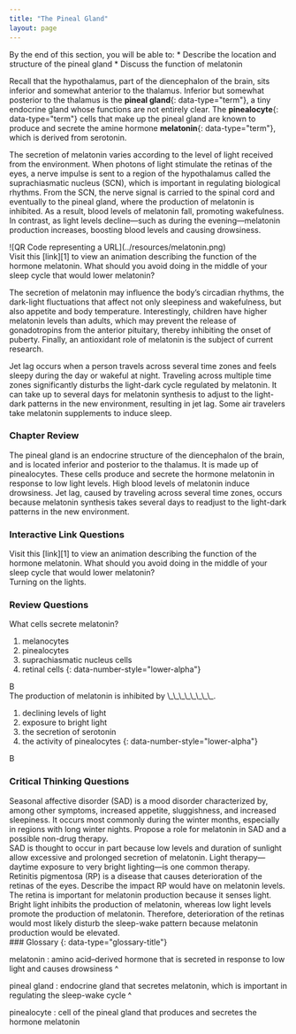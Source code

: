 ```yaml
---
title: "The Pineal Gland"
layout: page
---
```



<div data-type="abstract" markdown="1">
By the end of this section, you will be able to:
* Describe the location and structure of the pineal gland
* Discuss the function of melatonin

</div>

Recall that the hypothalamus, part of the diencephalon of the brain, sits inferior and somewhat anterior to the thalamus. Inferior but somewhat posterior to the thalamus is the **pineal gland**{: data-type="term"}, a tiny endocrine gland whose functions are not entirely clear. The **pinealocyte**{: data-type="term"} cells that make up the pineal gland are known to produce and secrete the amine hormone **melatonin**{: data-type="term"}, which is derived from serotonin.

The secretion of melatonin varies according to the level of light received from the environment. When photons of light stimulate the retinas of the eyes, a nerve impulse is sent to a region of the hypothalamus called the suprachiasmatic nucleus (SCN), which is important in regulating biological rhythms. From the SCN, the nerve signal is carried to the spinal cord and eventually to the pineal gland, where the production of melatonin is inhibited. As a result, blood levels of melatonin fall, promoting wakefulness. In contrast, as light levels decline—such as during the evening—melatonin production increases, boosting blood levels and causing drowsiness.

<div data-type="note" data-has-label="true" class="anatomy interactive" data-label="" markdown="1">
<div data-type="media" data-alt="QR Code representing a URL">
![QR Code representing a URL](../resources/melatonin.png)
</div>
Visit this [link][1] to view an animation describing the function of the hormone melatonin. What should you avoid doing in the middle of your sleep cycle that would lower melatonin?

</div>

The secretion of melatonin may influence the body’s circadian rhythms, the dark-light fluctuations that affect not only sleepiness and wakefulness, but also appetite and body temperature. Interestingly, children have higher melatonin levels than adults, which may prevent the release of gonadotropins from the anterior pituitary, thereby inhibiting the onset of puberty. Finally, an antioxidant role of melatonin is the subject of current research.

Jet lag occurs when a person travels across several time zones and feels sleepy during the day or wakeful at night. Traveling across multiple time zones significantly disturbs the light-dark cycle regulated by melatonin. It can take up to several days for melatonin synthesis to adjust to the light-dark patterns in the new environment, resulting in jet lag. Some air travelers take melatonin supplements to induce sleep.

### Chapter Review

The pineal gland is an endocrine structure of the diencephalon of the brain, and is located inferior and posterior to the thalamus. It is made up of pinealocytes. These cells produce and secrete the hormone melatonin in response to low light levels. High blood levels of melatonin induce drowsiness. Jet lag, caused by traveling across several time zones, occurs because melatonin synthesis takes several days to readjust to the light-dark patterns in the new environment.

### Interactive Link Questions

<div data-type="exercise">
<div data-type="problem" markdown="1">
Visit this [link][1] to view an animation describing the function of the hormone melatonin. What should you avoid doing in the middle of your sleep cycle that would lower melatonin?

</div>
<div data-type="solution" markdown="1">
Turning on the lights.

</div>
</div>

### Review Questions

<div data-type="exercise">
<div data-type="problem" markdown="1">
What cells secrete melatonin?

1.  melanocytes
2.  pinealocytes
3.  suprachiasmatic nucleus cells
4.  retinal cells
{: data-number-style="lower-alpha"}

</div>
<div data-type="solution" markdown="1">
B

</div>
</div>

<div data-type="exercise">
<div data-type="problem" markdown="1">
The production of melatonin is inhibited by \_\_\_\_\_\_\_\_.

1.  declining levels of light
2.  exposure to bright light
3.  the secretion of serotonin
4.  the activity of pinealocytes
{: data-number-style="lower-alpha"}

</div>
<div data-type="solution" markdown="1">
B

</div>
</div>

### Critical Thinking Questions

<div data-type="exercise">
<div data-type="problem" markdown="1">
Seasonal affective disorder (SAD) is a mood disorder characterized by, among other symptoms, increased appetite, sluggishness, and increased sleepiness. It occurs most commonly during the winter months, especially in regions with long winter nights. Propose a role for melatonin in SAD and a possible non-drug therapy.

</div>
<div data-type="solution" markdown="1">
SAD is thought to occur in part because low levels and duration of sunlight allow excessive and prolonged secretion of melatonin. Light therapy—daytime exposure to very bright lighting—is one common therapy.

</div>
</div>

<div data-type="exercise">
<div data-type="problem" markdown="1">
Retinitis pigmentosa (RP) is a disease that causes deterioration of the retinas of the eyes. Describe the impact RP would have on melatonin levels.

</div>
<div data-type="solution" markdown="1">
The retina is important for melatonin production because it senses light. Bright light inhibits the production of melatonin, whereas low light levels promote the production of melatonin. Therefore, deterioration of the retinas would most likely disturb the sleep-wake pattern because melatonin production would be elevated.

</div>
</div>

<div data-type="glossary" markdown="1">
### Glossary
{: data-type="glossary-title"}

melatonin
: amino acid–derived hormone that is secreted in response to low light and causes drowsiness
^

pineal gland
: endocrine gland that secretes melatonin, which is important in regulating the sleep-wake cycle
^

pinealocyte
: cell of the pineal gland that produces and secretes the hormone melatonin

</div>



[1]: http://openstaxcollege.org/l/melatonin
